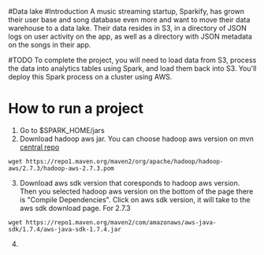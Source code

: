 #Data lake
#Introduction
A music streaming startup, Sparkify, has grown their user base and song database even more and want to move their data warehouse to a data lake. Their data resides in S3, in a directory of JSON logs on user activity on the app, as well as a directory with JSON metadata on the songs in their app.

#TODO
To complete the project, you will need to load data from S3, process the data into analytics tables using Spark, and load them back into S3. You'll deploy this Spark process on a cluster using AWS.



# How to run a project

1) Go to $SPARK_HOME/jars
2) Download hadoop aws jar. You can choose hadoop aws version on mvn [central repo](https://mvnrepository.com/artifact/org.apache.hadoop/hadoop-aws)
```shell
wget https://repo1.maven.org/maven2/org/apache/hadoop/hadoop-aws/2.7.3/hadoop-aws-2.7.3.pom
```
3) Download aws sdk version that coresponds to hadoop aws version. 
Then you selected hadoop aws version on the bottom of the page there is "Compile Dependencies". 
Click on aws sdk version, it will take to the aws sdk download page. For 2.7.3
```shell
wget https://repo1.maven.org/maven2/com/amazonaws/aws-java-sdk/1.7.4/aws-java-sdk-1.7.4.jar
```
4)  